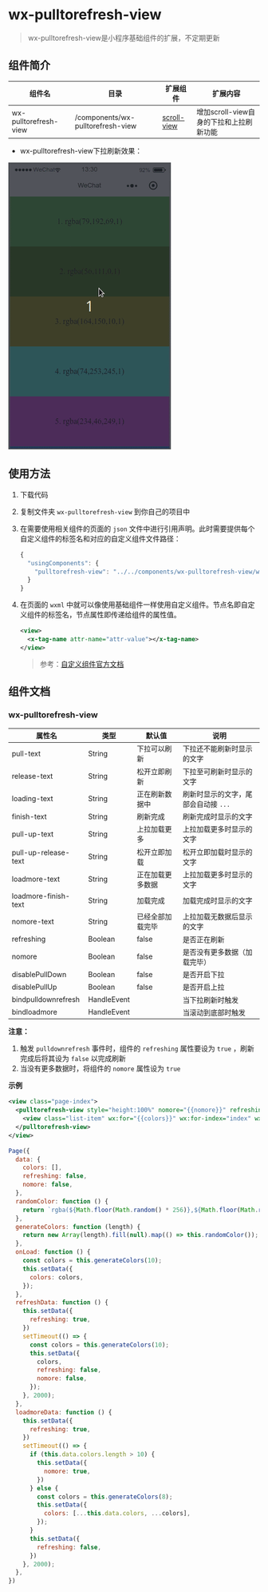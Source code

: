 # wx-pulltorefresh-view

> wx-pulltorefresh-view是小程序基础组件的扩展，不定期更新

## 组件简介

|组件名|目录|扩展组件|扩展内容|
|---|---|---|---|
|wx-pulltorefresh-view|/components/wx-pulltorefresh-view|[scroll-view](https://mp.weixin.qq.com/debug/wxadoc/dev/component/scroll-view.html)|增加scroll-view自身的下拉和上拉刷新功能|

- wx-pulltorefresh-view下拉刷新效果：

![](demo.gif)

## 使用方法

1. 下载代码

1. 复制文件夹 `wx-pulltorefresh-view` 到你自己的项目中

1. 在需要使用相关组件的页面的 `json` 文件中进行引用声明。此时需要提供每个自定义组件的标签名和对应的自定义组件文件路径：

    ```javascript
    {
      "usingComponents": {
        "pulltorefresh-view": "../../components/wx-pulltorefresh-view/wx-pulltorefresh-view"
      }
    }
    ```

1. 在页面的 `wxml` 中就可以像使用基础组件一样使用自定义组件。节点名即自定义组件的标签名，节点属性即传递给组件的属性值。

    ```xml
    <view>
      <x-tag-name attr-name="attr-value"></x-tag-name>
    </view>
    ```

    > 参考：[自定义组件官方文档](https://mp.weixin.qq.com/debug/wxadoc/dev/framework/custom-component/)

## 组件文档

### wx-pulltorefresh-view

|属性名|类型|默认值|说明|
|---|---|---|---|
|pull-text|String|下拉可以刷新|下拉还不能刷新时显示的文字|
|release-text|String|松开立即刷新|下拉至可刷新时显示的文字|
|loading-text|String|正在刷新数据中|刷新时显示的文字，尾部会自动接 `...` |
|finish-text|String|刷新完成|刷新完成时显示的文字|
|pull-up-text|String|上拉加载更多|上拉加载更多时显示的文字|
|pull-up-release-text|String|松开立即加载|松开立即加载时显示的文字|
|loadmore-text|String|正在加载更多数据|上拉加载更多时显示的文字|
|loadmore-finish-text|String|加载完成|加载完成时显示的文字|
|nomore-text|String|已经全部加载完毕|上拉加载无数据后显示的文字|
|refreshing|Boolean|false|是否正在刷新|
|nomore|Boolean|false|是否没有更多数据（加载完毕）|
|disablePullDown|Boolean|false|是否开启下拉|
|disablePullUp|Boolean|false|是否开启上拉|
|bindpulldownrefresh|HandleEvent||当下拉刷新时触发|
|bindloadmore|HandleEvent||当滚动到底部时触发|

**注意：**

1. 触发 `pulldownrefresh` 事件时，组件的 `refreshing` 属性要设为 `true` ，刷新完成后将其设为 `false` 以完成刷新
2. 当没有更多数据时，将组件的 `nomore` 属性设为 `true`

**示例**

```xml
<view class="page-index">
  <pulltorefresh-view style="height:100%" nomore="{{nomore}}" refreshing="{{refreshing}}" bindpulldownrefresh="refreshData" bindloadmore="loadmoreData">
    <view class="list-item" wx:for="{{colors}}" wx:for-index="index" wx:key="index" style="background: {{item}}">{{index + 1}}. {{item}}</view>
  </pulltorefresh-view>
</view>
```

```javascript
Page({
  data: {
    colors: [],
    refreshing: false,
    nomore: false,
  },
  randomColor: function () {
    return `rgba(${Math.floor(Math.random() * 256)},${Math.floor(Math.random() * 256)},${Math.floor(Math.random() * 256)},1)`;
  },
  generateColors: function (length) {
    return new Array(length).fill(null).map(() => this.randomColor());
  },
  onLoad: function () {
    const colors = this.generateColors(10);
    this.setData({
      colors: colors,
    });
  },
  refreshData: function () {
    this.setData({
      refreshing: true,
    })
    setTimeout(() => {
      const colors = this.generateColors(10);
      this.setData({
        colors,
        refreshing: false,
        nomore: false,
      });
    }, 2000);
  },
  loadmoreData: function () {
    this.setData({
      refreshing: true,
    })
    setTimeout(() => {
      if (this.data.colors.length > 10) {
        this.setData({
          nomore: true,
        })
      } else {
        const colors = this.generateColors(8);
        this.setData({
          colors: [...this.data.colors, ...colors],
        });
      }
      this.setData({
        refreshing: false,
      })
    }, 2000);
  },
})
```